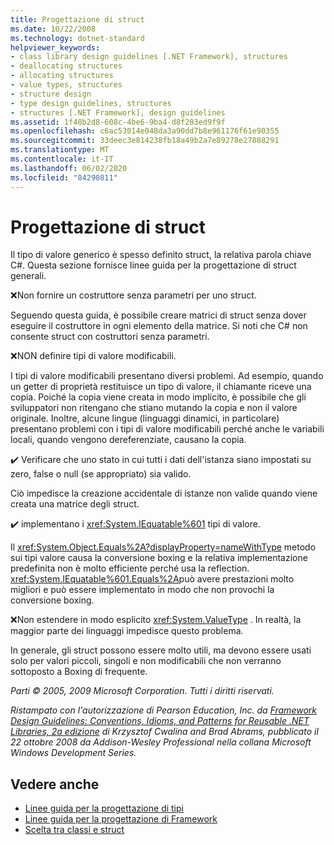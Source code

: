 ```yaml
---
title: Progettazione di struct
ms.date: 10/22/2008
ms.technology: dotnet-standard
helpviewer_keywords:
- class library design guidelines [.NET Framework], structures
- deallocating structures
- allocating structures
- value types, structures
- structure design
- type design guidelines, structures
- structures [.NET Framework], design guidelines
ms.assetid: 1f48b2d8-608c-4be6-9ba4-d8f203ed9f9f
ms.openlocfilehash: c6ac53014e048da3a90dd7b8e961176f61e90355
ms.sourcegitcommit: 33deec3e814238fb18a49b2a7e89278e27888291
ms.translationtype: MT
ms.contentlocale: it-IT
ms.lasthandoff: 06/02/2020
ms.locfileid: "84290811"
---
```

# <a name="struct-design"></a>Progettazione di struct
Il tipo di valore generico è spesso definito struct, la relativa parola chiave C#. Questa sezione fornisce linee guida per la progettazione di struct generali.

 ❌Non fornire un costruttore senza parametri per uno struct.

 Seguendo questa guida, è possibile creare matrici di struct senza dover eseguire il costruttore in ogni elemento della matrice. Si noti che C# non consente struct con costruttori senza parametri.

 ❌NON definire tipi di valore modificabili.

 I tipi di valore modificabili presentano diversi problemi. Ad esempio, quando un getter di proprietà restituisce un tipo di valore, il chiamante riceve una copia. Poiché la copia viene creata in modo implicito, è possibile che gli sviluppatori non ritengano che stiano mutando la copia e non il valore originale. Inoltre, alcune lingue (linguaggi dinamici, in particolare) presentano problemi con i tipi di valore modificabili perché anche le variabili locali, quando vengono dereferenziate, causano la copia.

 ✔️ Verificare che uno stato in cui tutti i dati dell'istanza siano impostati su zero, false o null (se appropriato) sia valido.

 Ciò impedisce la creazione accidentale di istanze non valide quando viene creata una matrice degli struct.

 ✔️ implementano i <xref:System.IEquatable%601> tipi di valore.

 Il <xref:System.Object.Equals%2A?displayProperty=nameWithType> metodo sui tipi valore causa la conversione boxing e la relativa implementazione predefinita non è molto efficiente perché usa la reflection. <xref:System.IEquatable%601.Equals%2A>può avere prestazioni molto migliori e può essere implementato in modo che non provochi la conversione boxing.

 ❌Non estendere in modo esplicito <xref:System.ValueType> . In realtà, la maggior parte dei linguaggi impedisce questo problema.

 In generale, gli struct possono essere molto utili, ma devono essere usati solo per valori piccoli, singoli e non modificabili che non verranno sottoposto a Boxing di frequente.

 *Parti © 2005, 2009 Microsoft Corporation. Tutti i diritti riservati.*

 *Ristampato con l'autorizzazione di Pearson Education, Inc. da [Framework Design Guidelines: Conventions, Idioms, and Patterns for Reusable .NET Libraries, 2a edizione](https://www.informit.com/store/framework-design-guidelines-conventions-idioms-and-9780321545619) di Krzysztof Cwalina and Brad Abrams, pubblicato il 22 ottobre 2008 da Addison-Wesley Professional nella collana Microsoft Windows Development Series.*

## <a name="see-also"></a>Vedere anche

- [Linee guida per la progettazione di tipi](type.md)
- [Linee guida per la progettazione di Framework](index.md)
- [Scelta tra classi e struct](choosing-between-class-and-struct.md)

